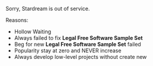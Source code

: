 Sorry, Stardream is out of service.

Reasons:

- Hollow Waiting
- Always failed to fix **Legal Free Software Sample Set**
- Beg for new **Legal Free Software Sample Set** failed
- Popularity stay at zero and NEVER increase
- Always develop low-level projects without create new
